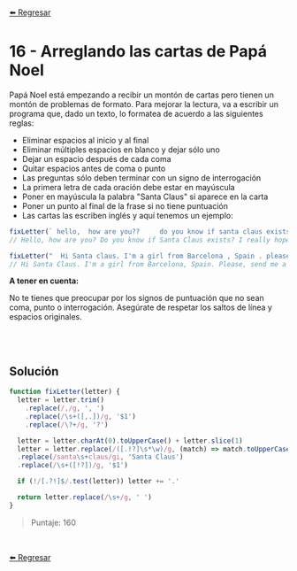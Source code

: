 [⬅️ Regresar](https://github.com/cosmoart/adventJS)

# 16 - Arreglando las cartas de Papá Noel

Papá Noel está empezando a recibir un montón de cartas pero tienen un montón de problemas de formato. Para mejorar la lectura, va a escribir un programa que, dado un texto, lo formatea de acuerdo a las siguientes reglas:

- Eliminar espacios al inicio y al final
- Eliminar múltiples espacios en blanco y dejar sólo uno
- Dejar un espacio después de cada coma
- Quitar espacios antes de coma o punto
- Las preguntas sólo deben terminar con un signo de interrogación
- La primera letra de cada oración debe estar en mayúscula
- Poner en mayúscula la palabra "Santa Claus" si aparece en la carta
- Poner un punto al final de la frase si no tiene puntuación
- Las cartas las escriben inglés y aquí tenemos un ejemplo:

```js
fixLetter(` hello,  how are you??     do you know if santa claus exists?  i really hope he does!  bye  `)
// Hello, how are you? Do you know if Santa Claus exists? I really hope he does! Bye.

fixLetter("  Hi Santa claus. I'm a girl from Barcelona , Spain . please, send me a bike.  Is it possible?")
// Hi Santa Claus. I'm a girl from Barcelona, Spain. Please, send me a bike. Is it possible?
```

**A tener en cuenta:**

No te tienes que preocupar por los signos de puntuación que no sean coma, punto o interrogación.
Asegúrate de respetar los saltos de línea y espacios originales.

<br/>
<br/>

## Solución

```js
function fixLetter(letter) {
  letter = letter.trim()
    .replace(/,/g, ', ')
    .replace(/\s+([,.])/g, '$1')
    .replace(/\?+/g, '?')

  letter = letter.charAt(0).toUpperCase() + letter.slice(1)
  letter = letter.replace(/([.!?]\s*\w)/g, (match) => match.toUpperCase())
  .replace(/santa\s+claus/gi, 'Santa Claus')
  .replace(/\s+([!?])/g, '$1')

  if (!/[.?!]$/.test(letter)) letter += '.'

  return letter.replace(/\s+/g, ' ')
}
```

> Puntaje: 160

<br/>

[⬅️ Regresar](https://github.com/cosmoart/adventJS)